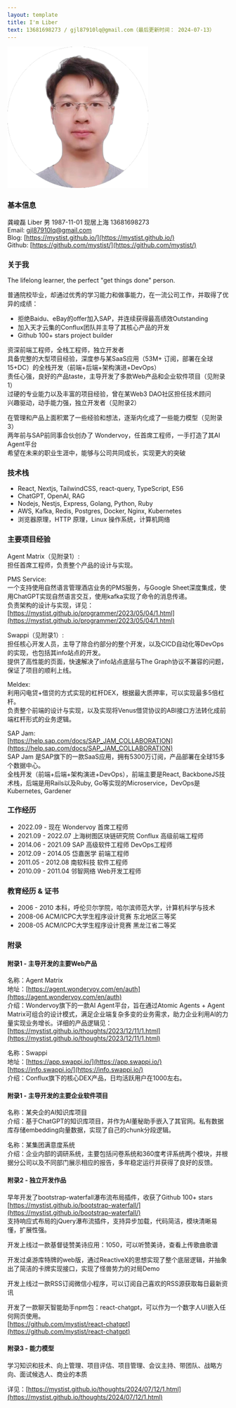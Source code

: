 ```yaml
---
layout: template
title: I'm Liber
text: 13681698273 / gjl87910lq@gmail.com（最后更新时间： 2024-07-13）
---
```


<img src="/images/liber_cv_2.png" class="cv-image" />

### 基本信息

龚峻磊 Liber 男 1987-11-01 现居上海 13681698273  
Email: gjl87910lq@gmail.com  
Blog: [https://mystist.github.io/](https://mystist.github.io/)  
Github: [https://github.com/mystist/](https://github.com/mystist/)

### 关于我

The lifelong learner, the perfect "get things done" person.

普通院校毕业，却通过优秀的学习能力和做事能力，在一流公司工作，并取得了优异的成绩：

- 拒绝Baidu、eBay的offer加入SAP，并连续获得最高绩效Outstanding
- 加入天才云集的Conflux团队并主导了其核心产品的开发
- Github 100+ stars project builder

资深前端工程师，全栈工程师，独立开发者  
具备完整的大型项目经验，深度参与某SaaS应用（53M+ 订阅，部署在全球15+DC）的全栈开发（前端+后端+架构演进+DevOps）  
责任心强，良好的产品taste，主导开发了多款Web产品和企业软件项目（见附录1）  
过硬的专业能力以及丰富的项目经验，曾在某Web3 DAO社区担任技术顾问  
兴趣驱动，动手能力强，独立开发者（见附录2）

在管理和产品上面积累了一些经验和想法，逐渐内化成了一些能力模型（见附录3）  
两年前与SAP前同事合伙创办了 Wondervoy，任首席工程师，一手打造了其AI Agent平台  
希望在未来的职业生涯中，能够与公司共同成长，实现更大的突破

### 技术栈

- React, Nextjs, TailwindCSS, react-query, TypeScript, ES6
- ChatGPT, OpenAI, RAG
- Nodejs, Nestjs, Express, Golang, Python, Ruby
- AWS, Kafka, Redis, Postgres, Docker, Nginx, Kubernetes
- 浏览器原理，HTTP 原理，Linux 操作系统，计算机网络

### 主要项目经验

Agent Matrix（见附录1）:  
担任首席工程师，负责整个产品的设计与实现。

PMS Service:  
一个支持使用自然语言管理酒店业务的PMS服务，与Google Sheet深度集成，使用ChatGPT实现自然语言交互，使用kafka实现了命令的消息传递。  
负责架构的设计与实现，详见：[https://mystist.github.io/programmer/2023/05/04/1.html](https://mystist.github.io/programmer/2023/05/04/1.html)

Swappi（见附录1）:  
担任核心开发人员，主导了除合约部分的整个开发，以及CICD自动化等DevOps的实现，也包括其info站点的开发。  
提供了高性能的页面，快速解决了info站点底层与The Graph协议不兼容的问题，保证了项目的顺利上线。

Meldex:   
利用闪电贷+借贷的方式实现的杠杆DEX，根据最大质押率，可以实现最多5倍杠杆。  
负责整个前端的设计与实现，以及实现将Venus借贷协议的ABI接口方法转化成前端杠杆形式的业务逻辑。

SAP Jam:  
[https://help.sap.com/docs/SAP_JAM_COLLABORATION](https://help.sap.com/docs/SAP_JAM_COLLABORATION)  
SAP Jam 是SAP旗下的一款SaaS应用，拥有5300万订阅，产品部署在全球15多个数据中心。  
全栈开发（前端+后端+架构演进+DevOps），前端主要是React, BackboneJS技术栈，后端是用Rails以及Ruby, Go等实现的Microservice，DevOps是Kubernetes, Gardener

### 工作经历

- 2022.09 - 现在 Wondervoy 首席工程师
- 2021.09 - 2022.07 上海树图区块链研究院 Conflux 高级前端工程师
- 2014.06 - 2021.09 SAP 高级软件工程师 DevOps工程师
- 2012.09 - 2014.05 岱嘉医学 前端工程师
- 2011.05 - 2012.08 南软科技 软件工程师
- 2010.09 - 2011.04 邻智网络 Web开发工程师

### 教育经历 & 证书

- 2006 - 2010 本科，呼伦贝尔学院，哈尔滨师范大学，计算机科学与技术
- 2008-06 ACM/ICPC大学生程序设计竞赛 东北地区三等奖
- 2008-05 ACM/ICPC大学生程序设计竞赛 黑龙江省二等奖

### 附录

#### 附录1 - 主导开发的主要Web产品

名称：Agent Matrix  
地址：[https://agent.wondervoy.com/en/auth](https://agent.wondervoy.com/en/auth)  
介绍：Wondervoy旗下的一款AI Agent平台，旨在通过Atomic Agents + Agent Matrix可组合的设计模式，满足企业端复杂多变的业务需求，助力企业利用AI的力量实现业务增长。详细的产品逻辑见：[https://mystist.github.io/thoughts/2023/12/11/1.html](https://mystist.github.io/thoughts/2023/12/11/1.html)

名称：Swappi  
地址：[https://app.swappi.io/](https://app.swappi.io/) [https://info.swappi.io/](https://info.swappi.io/)  
介绍：Conflux旗下的核心DEX产品，日均活跃用户在1000左右。

#### 附录1 - 主导开发的主要企业软件项目

名称：某央企的AI知识库项目  
介绍：基于ChatGPT的知识库项目，并作为AI董秘助手嵌入了其官网。私有数据库存储embedding向量数据，实现了自己的chunk分段逻辑。

名称：某集团满意度系统  
介绍：企业内部的调研系统，主要包括问卷系统和360度考评系统两个模块，并根据分公司以及不同部门展示相应的报告，多年稳定运行并获得了良好的反馈。

#### 附录2 - 独立开发作品

早年开发了bootstrap-waterfall瀑布流布局插件，收获了Github 100+ stars  
[https://mystist.github.io/bootstrap-waterfall/](https://mystist.github.io/bootstrap-waterfall/)  
支持响应式布局的jQuery瀑布流插件，支持异步加载，代码简洁，模块清晰易懂，扩展性强。

开发上线过一款基督徒赞美诗应用：1050，可以听赞美诗，查看上传歌曲歌谱

开发过桌游库特牌的web版，通过ReactiveX的思想实现了整个底层逻辑，并抽象出了简洁的卡牌实现接口，实现了怪兽势力的对局Demo

开发上线过一款RSS订阅微信小程序，可以订阅自己喜欢的RSS源获取每日最新资讯

开发了一款聊天智能助手npm包：react-chatgpt，可以作为一个数字人UI嵌入任何网页使用。  
[https://github.com/mystist/react-chatgpt](https://github.com/mystist/react-chatgpt)

#### 附录3 - 能力模型

学习知识和技术、向上管理、项目评估、项目管理、会议主持、带团队、战略方向、面试候选人、商业的本质

详见：[https://mystist.github.io/thoughts/2024/07/12/1.html](https://mystist.github.io/thoughts/2024/07/12/1.html)
